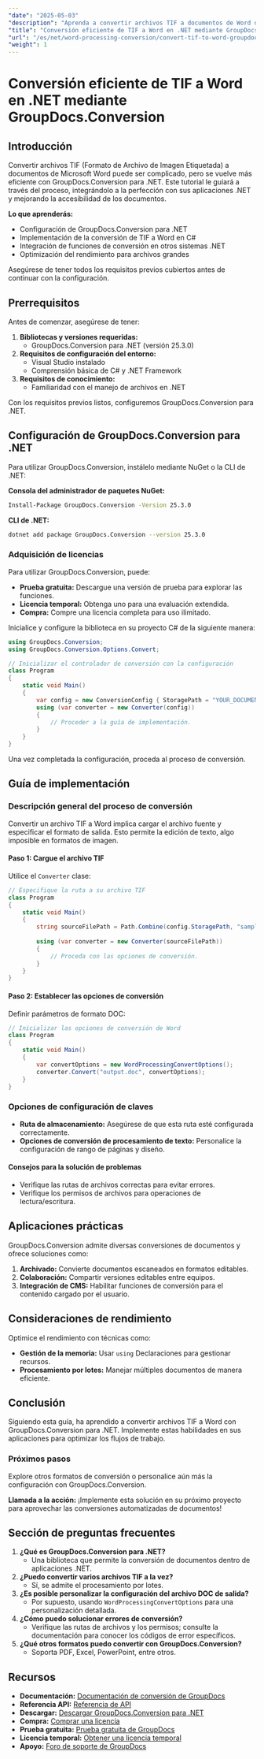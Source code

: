 ```yaml
---
"date": "2025-05-03"
"description": "Aprenda a convertir archivos TIF a documentos de Word de forma eficiente con GroupDocs.Conversion para .NET. Siga esta guía completa con ejemplos de código en C#."
"title": "Conversión eficiente de TIF a Word en .NET mediante GroupDocs.Conversion"
"url": "/es/net/word-processing-conversion/convert-tif-to-word-groupdocs-dotnet/"
"weight": 1
---
```


# Conversión eficiente de TIF a Word en .NET mediante GroupDocs.Conversion

## Introducción

Convertir archivos TIF (Formato de Archivo de Imagen Etiquetada) a documentos de Microsoft Word puede ser complicado, pero se vuelve más eficiente con GroupDocs.Conversion para .NET. Este tutorial le guiará a través del proceso, integrándolo a la perfección con sus aplicaciones .NET y mejorando la accesibilidad de los documentos.

**Lo que aprenderás:**
- Configuración de GroupDocs.Conversion para .NET
- Implementación de la conversión de TIF a Word en C#
- Integración de funciones de conversión en otros sistemas .NET
- Optimización del rendimiento para archivos grandes

Asegúrese de tener todos los requisitos previos cubiertos antes de continuar con la configuración.

## Prerrequisitos

Antes de comenzar, asegúrese de tener:
1. **Bibliotecas y versiones requeridas:**
   - GroupDocs.Conversion para .NET (versión 25.3.0)
2. **Requisitos de configuración del entorno:**
   - Visual Studio instalado
   - Comprensión básica de C# y .NET Framework
3. **Requisitos de conocimiento:**
   - Familiaridad con el manejo de archivos en .NET

Con los requisitos previos listos, configuremos GroupDocs.Conversion para .NET.

## Configuración de GroupDocs.Conversion para .NET

Para utilizar GroupDocs.Conversion, instálelo mediante NuGet o la CLI de .NET:

**Consola del administrador de paquetes NuGet:**
```bash
Install-Package GroupDocs.Conversion -Version 25.3.0
```

**CLI de .NET:**
```bash
dotnet add package GroupDocs.Conversion --version 25.3.0
```

### Adquisición de licencias

Para utilizar GroupDocs.Conversion, puede:
- **Prueba gratuita:** Descargue una versión de prueba para explorar las funciones.
- **Licencia temporal:** Obtenga uno para una evaluación extendida.
- **Compra:** Compre una licencia completa para uso ilimitado.

Inicialice y configure la biblioteca en su proyecto C# de la siguiente manera:
```csharp
using GroupDocs.Conversion;
using GroupDocs.Conversion.Options.Convert;

// Inicializar el controlador de conversión con la configuración
class Program
{
    static void Main()
    {
        var config = new ConversionConfig { StoragePath = "YOUR_DOCUMENT_DIRECTORY" };
        using (var converter = new Converter(config))
        {
            // Proceder a la guía de implementación.
        }
    }
}
```

Una vez completada la configuración, proceda al proceso de conversión.

## Guía de implementación

### Descripción general del proceso de conversión

Convertir un archivo TIF a Word implica cargar el archivo fuente y especificar el formato de salida. Esto permite la edición de texto, algo imposible en formatos de imagen.

#### Paso 1: Cargue el archivo TIF
Utilice el `Converter` clase:
```csharp
// Especifique la ruta a su archivo TIF
class Program
{
    static void Main()
    {
        string sourceFilePath = Path.Combine(config.StoragePath, "sample.tif");
        
        using (var converter = new Converter(sourceFilePath))
        {
            // Proceda con las opciones de conversión.
        }
    }
}
```

#### Paso 2: Establecer las opciones de conversión
Definir parámetros de formato DOC:
```csharp
// Inicializar las opciones de conversión de Word
class Program
{
    static void Main()
    {
        var convertOptions = new WordProcessingConvertOptions();
        converter.Convert("output.doc", convertOptions);
    }
}
```

### Opciones de configuración de claves
- **Ruta de almacenamiento:** Asegúrese de que esta ruta esté configurada correctamente.
- **Opciones de conversión de procesamiento de texto:** Personalice la configuración de rango de páginas y diseño.

#### Consejos para la solución de problemas
- Verifique las rutas de archivos correctas para evitar errores.
- Verifique los permisos de archivos para operaciones de lectura/escritura.

## Aplicaciones prácticas
GroupDocs.Conversion admite diversas conversiones de documentos y ofrece soluciones como:
1. **Archivado:** Convierte documentos escaneados en formatos editables.
2. **Colaboración:** Compartir versiones editables entre equipos.
3. **Integración de CMS:** Habilitar funciones de conversión para el contenido cargado por el usuario.

## Consideraciones de rendimiento
Optimice el rendimiento con técnicas como:
- **Gestión de la memoria:** Usar `using` Declaraciones para gestionar recursos.
- **Procesamiento por lotes:** Manejar múltiples documentos de manera eficiente.

## Conclusión
Siguiendo esta guía, ha aprendido a convertir archivos TIF a Word con GroupDocs.Conversion para .NET. Implemente estas habilidades en sus aplicaciones para optimizar los flujos de trabajo.

### Próximos pasos
Explore otros formatos de conversión o personalice aún más la configuración con GroupDocs.Conversion.

**Llamada a la acción:** ¡Implemente esta solución en su próximo proyecto para aprovechar las conversiones automatizadas de documentos!

## Sección de preguntas frecuentes
1. **¿Qué es GroupDocs.Conversion para .NET?**
   - Una biblioteca que permite la conversión de documentos dentro de aplicaciones .NET.
2. **¿Puedo convertir varios archivos TIF a la vez?**
   - Sí, se admite el procesamiento por lotes.
3. **¿Es posible personalizar la configuración del archivo DOC de salida?**
   - Por supuesto, usando `WordProcessingConvertOptions` para una personalización detallada.
4. **¿Cómo puedo solucionar errores de conversión?**
   - Verifique las rutas de archivos y los permisos; consulte la documentación para conocer los códigos de error específicos.
5. **¿Qué otros formatos puedo convertir con GroupDocs.Conversion?**
   - Soporta PDF, Excel, PowerPoint, entre otros.

## Recursos
- **Documentación:** [Documentación de conversión de GroupDocs](https://docs.groupdocs.com/conversion/net/)
- **Referencia API:** [Referencia de API](https://reference.groupdocs.com/conversion/net/)
- **Descargar:** [Descargar GroupDocs.Conversion para .NET](https://releases.groupdocs.com/conversion/net/)
- **Compra:** [Comprar una licencia](https://purchase.groupdocs.com/buy)
- **Prueba gratuita:** [Prueba gratuita de GroupDocs](https://releases.groupdocs.com/conversion/net/)
- **Licencia temporal:** [Obtener una licencia temporal](https://purchase.groupdocs.com/temporary-license/)
- **Apoyo:** [Foro de soporte de GroupDocs](https://forum.groupdocs.com/c/conversion/10)